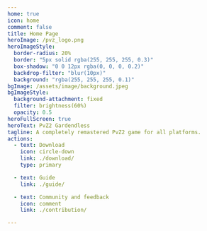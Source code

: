 ```yaml
---
home: true
icon: home
comment: false
title: Home Page
heroImage: /pvz_logo.png
heroImageStyle:  
  border-radius: 20%
  border: "5px solid rgba(255, 255, 255, 0.3)"
  box-shadow: "0 0 12px rgba(0, 0, 0, 0.2)"
  backdrop-filter: "blur(10px)"
  background: "rgba(255, 255, 255, 0.1)"
bgImage: /assets/image/background.jpeg
bgImageStyle:
  background-attachment: fixed
  filter: brightness(60%)
  opacity: 0.5 
heroFullScreen: true
heroText: PvZ2 Gardendless
tagline: A completely remastered PvZ2 game for all platforms.
actions:
  - text: Download
    icon: circle-down
    link: ./download/
    type: primary

  - text: Guide
    link: ./guide/

  - text: Community and feedback
    icon: comment
    link: ./contribution/

---
```

